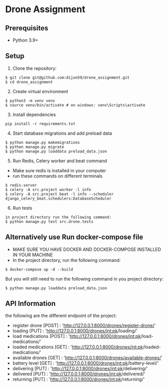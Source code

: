 # Drone Assignment


## Prerequisites
- Python 3.9+


## Setup

1. Clone the repository:
```
$ git clone git@github.com:dijon59/drone_assignment.git
$ cd drone_assignment
```

2. Create virtual environment
```
$ python3 -m venv venv
$ source venv/bin/activate # on windows: venv\Scripts\activate
```
3. Install dependencies
```
pip install -r requirements.txt
```
4. Start database migrations and add preload data
```
$ python manage.py makemigrations
$ python manage.py migrate
$ python manage.py loaddata preload_data.json
```
5. Run Redis, Celery worker and beat command
- Make sure redis is installed in your computer
- run these commands on different terminals
```
$ redis-server
$ celery -A src.project worker -l info
$ celery -A src.project beat -l info --scheduler django_celery_beat.schedulers:DatabaseScheduler
```

6. Run tests
```
in project directory run the following command:
$ python manage.py test src.drone.tests
```

## Alternatively use Run docker-compose file
- MAKE SURE YOU HAVE DOCKER AND DOCKER-COMPOSE INSTALLED IN YOUR MACHINE
- In the project directory, run the following command:
```
$ docker-compose up -d --build
```
But you will still need to run the following command in you project directory:
```
$ python manage.py loaddata preload_data.json
```

## API Information
the following are the different endpoint of the project:

- register drone [POST] : 'http://127.0.0.1:8000/drones/register-drone/' 
- loading [PUT] : 'http://127.0.0.1:8000/drones/<int:pk>/loading/' 
- load medications [POST] : 'http://127.0.0.1:8000/drones/<int:pk>/load-medications/' 
- loaded medications [GET] : 'http://127.0.0.1:8000/drones/<int:pk>/loaded-medications/' 
- available drones [GET] : 'http://127.0.0.1:8000/drones/available-drones/' 
- battery level [GET] : 'http://127.0.0.1:8000/drones/<int:pk>/battery-level/' 
- delivering [PUT] : 'http://127.0.0.1:8000/drones/<int:pk>/delivering/'
- delivered [PUT] : 'http://127.0.0.1:8000/drones/<int:pk>/delivered/'
- returning [PUT] : 'http://127.0.0.1:8000/drones/<int:pk>/returning/'
